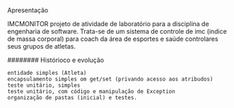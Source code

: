 Apresentação

IMCMONITOR projeto de atividade de laboratório para a disciplina de engenharia de software. Trata-se de um sistema de controle de imc (indice de massa corporal) para coach da área de esportes e saúde controlares seus grupos de atletas.

######## Histórioco e evolução

    entidade simples (Atleta)
    encapsulamento simples om get/set (privando acesso aos atribudos)
    teste unitário, simples
    teste unitário, com código e manipulação de Exception
    organização de pastas (inicial) e testes.
